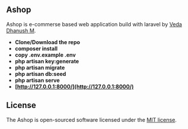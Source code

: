 
## Ashop 

Ashop is e-commerse based web application build with laravel by [Veda Dhanush M](https://github.com/veda-1716).


- **Clone/Download the repo**
- **composer install**
- **copy .env.example .env**
- **php artisan key:generate**
- **php artisan migrate**
- **php artisan db:seed**
- **php artisan serve**
- **[http://127.0.0.1:8000/](http://127.0.0.1:8000/)**


## License

The Ashop is open-sourced software licensed under the [MIT license](https://opensource.org/licenses/MIT).

